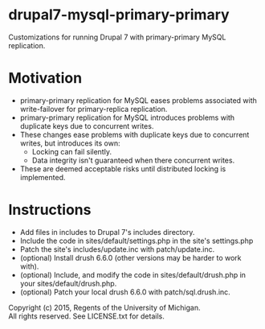 # drupal7-mysql-primary-primary

Customizations for running Drupal 7 with primary-primary MySQL replication.

# Motivation

* primary-primary replication for MySQL eases problems associated with write-failover for primary-replica replication.
* primary-primary replication for MySQL introduces problems with duplicate keys due to concurrent writes.
* These changes ease problems with duplicate keys due to concurrent writes, but introduces its own:
  * Locking can fail silently.
  * Data integrity isn't guaranteed when there concurrent writes.
* These are deemed acceptable risks until distributed locking is implemented.

# Instructions

* Add files in includes to Drupal 7's includes directory.
* Include the code in sites/default/settings.php in the site's settings.php
* Patch the site's includes/update.inc with patch/update.inc.
* (optional) Install drush 6.6.0 (other versions may be harder to work with).
* (optional) Include, and modify the code in sites/default/drush.php in your sites/default/drush.php.
* (optional) Patch your local drush 6.6.0 with patch/sql.drush.inc.

Copyright (c) 2015, Regents of the University of Michigan.  
All rights reserved. See LICENSE.txt for details.
